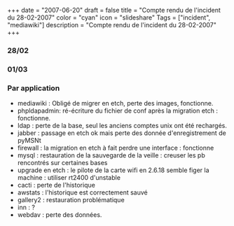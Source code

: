 +++
date = "2007-06-20"
draft = false
title = "Compte rendu de l'incident du 28-02-2007"
color = "cyan"
icon = "slideshare"
Tags = ["incident", "mediawiki"]
description = "Compte rendu de l'incident du 28-02-2007"
+++

### 28/02

### 01/03

### Par application

-   mediawiki : Obligé de migrer en etch, perte des images, fonctionne.
-   phpldapadmin: ré-écriture du fichier de conf après la migration etch
    : fonctionne.
-   ldap : perte de la base, seul les anciens comptes unix ont été
    rechargés.
-   jabber : passage en etch ok mais perte des donnée d'enregistrement
    de pyMSNt
-   firewall : la migration en etch à fait perdre une interface :
    fonctionne
-   mysql : restauration de la sauvegarde de la veille : creuser les pb
    rencontrés sur certaines bases
-   upgrade en etch : le pilote de la carte wifi en 2.6.18 semble figer
    la machine : utiliser rt2400 d'unstable
-   cacti : perte de l'historique
-   awstats : l'historique est correctement sauvé
-   gallery2 : restauration problématique
-   inn : ?
-   webdav : perte des données.


